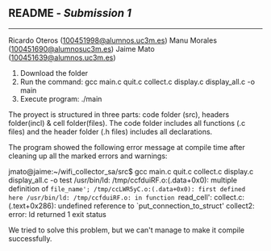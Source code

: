 ## **README - _Submission 1_**

---

Ricardo Oteros (100451998@alumnos.uc3m.es)
Manu Morales (100451690@alumnosuc3m.es)
Jaime Mato (100451639@alumnos.uc3m.es)

1. Download the folder
2. Run the command: gcc main.c quit.c collect.c display.c display_all.c -o main
3. Execute program: ./main

The proyect is structured in three parts: code folder (src), headers folder(incl) & cell folder(files).
The code folder includes all functions (.c files) and the header folder (.h files) includes all declarations.


The program showed the following error message at compile time after cleaning up all the marked errors and warnings:

jmato@jaime:~/wifi_collector_sa/src$ gcc main.c quit.c collect.c display.c display_all.c -o test
/usr/bin/ld: /tmp/ccfduiRF.o:(.data+0x0): multiple definition of `file_name'; /tmp/ccLWR5yC.o:(.data+0x0): first defined here
/usr/bin/ld: /tmp/ccfduiRF.o: in function `read_cell':
collect.c:(.text+0x286): undefined reference to `put_connection_to_struct'
collect2: error: ld returned 1 exit status

We tried to solve this problem, but we can't manage to make it compile successfully.